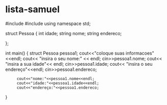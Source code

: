 # lista-samuel
#include <iostream>
#include <string>
using namespace std;

struct Pessoa {
    int idade;
    string nome;
    string endereco;
    
};

int main()
{
    struct Pessoa pessoa1; 
      cout<<"coloque suas informacoes"<<endl;
      cout<< "insira o seu nome:" << endl;
      cin>>pessoa1.nome;
      cout<< "insira a sua idade"<< endl;
      cin>>pessoa1.idade;
      cout<< "insira o seu endereço"<<endl;
      cin>>pessoa1.endereco;
      
      
         cout<<"nome:"<<pessoa1.nome<<endl;
         cout<<"idade:"<<pessoa1.idade<<endl;
         cout<<"endereço:"<<pessoa1.endereco;
      
      
    
}
